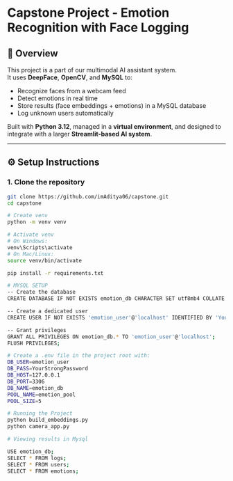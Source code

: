 # Capstone Project - Emotion Recognition with Face Logging

## 📌 Overview
This project is a part of our multimodal AI assistant system.  
It uses **DeepFace**, **OpenCV**, and **MySQL** to:

- Recognize faces from a webcam feed  
- Detect emotions in real time  
- Store results (face embeddings + emotions) in a MySQL database  
- Log unknown users automatically  

Built with **Python 3.12**, managed in a **virtual environment**, and designed to integrate with a larger **Streamlit-based AI system**.

---

## ⚙️ Setup Instructions

### 1. Clone the repository
```bash
git clone https://github.com/imAditya06/capstone.git
cd capstone

# Create venv
python -m venv venv

# Activate venv
# On Windows:
venv\Scripts\activate
# On Mac/Linux:
source venv/bin/activate

pip install -r requirements.txt

# MYSQL SETUP
-- Create the database
CREATE DATABASE IF NOT EXISTS emotion_db CHARACTER SET utf8mb4 COLLATE utf8mb4_unicode_ci;

-- Create a dedicated user
CREATE USER IF NOT EXISTS 'emotion_user'@'localhost' IDENTIFIED BY 'YourStrongPassword';

-- Grant privileges
GRANT ALL PRIVILEGES ON emotion_db.* TO 'emotion_user'@'localhost';
FLUSH PRIVILEGES;

# Create a .env file in the project root with:
DB_USER=emotion_user
DB_PASS=YourStrongPassword
DB_HOST=127.0.0.1
DB_PORT=3306
DB_NAME=emotion_db
POOL_NAME=emotion_pool
POOL_SIZE=5

# Running the Project
python build_embeddings.py
python camera_app.py

# Viewing results in Mysql

USE emotion_db;
SELECT * FROM logs;
SELECT * FROM users;
SELECT * FROM emotions;


